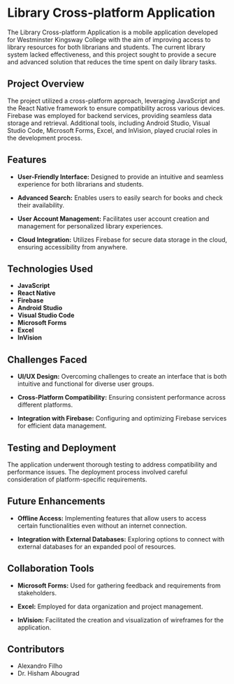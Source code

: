# Library Cross-platform Application

The Library Cross-platform Application is a mobile application developed for Westminster Kingsway College with the aim of improving access to library resources for both librarians and students. The current library system lacked effectiveness, and this project sought to provide a secure and advanced solution that reduces the time spent on daily library tasks.

## Project Overview

The project utilized a cross-platform approach, leveraging JavaScript and the React Native framework to ensure compatibility across various devices. Firebase was employed for backend services, providing seamless data storage and retrieval. Additional tools, including Android Studio, Visual Studio Code, Microsoft Forms, Excel, and InVision, played crucial roles in the development process.

## Features

- **User-Friendly Interface:** Designed to provide an intuitive and seamless experience for both librarians and students.
  
- **Advanced Search:** Enables users to easily search for books and check their availability.

- **User Account Management:** Facilitates user account creation and management for personalized library experiences.

- **Cloud Integration:** Utilizes Firebase for secure data storage in the cloud, ensuring accessibility from anywhere.

## Technologies Used

- **JavaScript**
- **React Native**
- **Firebase**
- **Android Studio**
- **Visual Studio Code**
- **Microsoft Forms**
- **Excel**
- **InVision**

## Challenges Faced

- **UI/UX Design:** Overcoming challenges to create an interface that is both intuitive and functional for diverse user groups.

- **Cross-Platform Compatibility:** Ensuring consistent performance across different platforms.

- **Integration with Firebase:** Configuring and optimizing Firebase services for efficient data management.

## Testing and Deployment

The application underwent thorough testing to address compatibility and performance issues. The deployment process involved careful consideration of platform-specific requirements.

## Future Enhancements

- **Offline Access:** Implementing features that allow users to access certain functionalities even without an internet connection.

- **Integration with External Databases:** Exploring options to connect with external databases for an expanded pool of resources.

## Collaboration Tools

- **Microsoft Forms:** Used for gathering feedback and requirements from stakeholders.

- **Excel:** Employed for data organization and project management.

- **InVision:** Facilitated the creation and visualization of wireframes for the application.

## Contributors

- Alexandro Filho
- Dr. Hisham Abougrad


